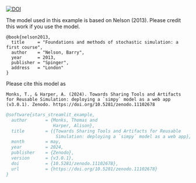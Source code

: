 [![DOI](https://zenodo.org/badge/DOI/10.5281/zenodo.10055168.svg)](https://doi.org/10.5281/zenodo.10055168)

The model used in this example is based on Nelson (2013).  Please credit this work if you use the model.

```
@book{nelson2013,
  title     = "Foundations and methods of stochastic simulation: a first course",
  author    = "Nelson, Barry",
  year      = 2013,
  publisher = "Spinger",
  address   = "London"
}
```

Please cite this model as

```
Monks, T., & Harper, A. (2024). Towards Sharing Tools and Artifacts for Reusable Simulation: deploying a `simpy` model as a web app (v3.0.1). Zenodo. https://doi.org/10.5281/zenodo.11102678
```

```bibtex
@software{stars_streamlit_example,
  author       = {Monks, Thomas and
                  Harper, Alison},
  title        = {{Towards Sharing Tools and Artifacts for Reusable 
                   Simulation: deploying a `simpy` model as a web app}},
  month        = may,
  year         = 2024,
  publisher    = {Zenodo},
  version      = {v3.0.1},
  doi          = {10.5281/zenodo.11102678},
  url          = {https://doi.org/10.5281/zenodo.11102678}
}
```